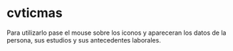 # cvticmas
Para utilizarlo pase el mouse sobre los iconos y apareceran los datos de la persona, sus estudios y sus antecedentes laborales. 
